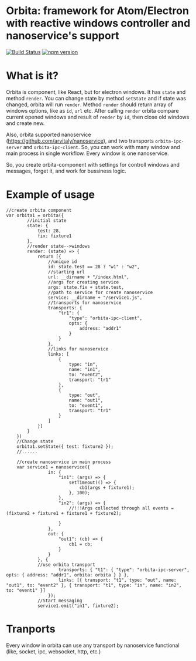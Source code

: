 # Orbita: framework for Atom/Electron with reactive windows controller and nanoservice's support
[![Build Status](https://travis-ci.org/arvitaly/orbita.svg?branch=master)](https://travis-ci.org/arvitaly/orbita)
[![npm version](https://badge.fury.io/js/orbita.svg)](https://badge.fury.io/js/orbita)
# What is it?

Orbita is component, like React, but for electron windows. It has `state` and method `render`. You can change state by method `setState` and if state was changed, orbita will run `render`. 
Method `render` should return array of windows options, like as `id`, `url` etc.
After calling `render` orbita compare current opened windows and result of `render` by `id`, then close old windows and create new.

Also, orbita supported nanoservice (https://github.com/arvitaly/nanoservice), and two transports `orbita-ipc-server` and `orbita-ipc-client`. So, you can work with many window and main process in single workflow. Every window is one nanoservice.

So,  you create orbita-component with settings for controll windows and messages, forget it, and work for bussiness logic.

# Example of usage
    //create orbita component
    var orbita1 = orbita({
            //initial state
            state: {
                test: 28,
                fix: fixture1
            },
            //render state-->windows
            render: (state) => {
                return [{
                    //unique id
                    id: state.test == 28 ? "w1" : "w2",
                    //starting url
                    url: __dirname + "/index.html",
                    //args for creating service
                    args: state.fix + state.test,
                    //path to service for create nanoservice
                    service: __dirname + "/service1.js",
                    //transports for nanoservice
                    transports: {
                        "tr1": {
                            "type": "orbita-ipc-client",
                            opts: {
                                address: "addr1"
                            }
                        }
                    },
                    //links for nanoservice
                    links: [
                        {
                            type: "in",
                            name: "in1",
                            to: "event2",
                            transport: "tr1"
                        },
                        {
                            type: "out",
                            name: "out1",
                            to: "event1",
                            transport: "tr1"
                        }
                    ]
                }]
            }
        })
        //Change state
        orbita1.setState({ test: fixture2 });
        //......
        
        //create nanoservice in main process
        var service1 = nanoservice({
                    in: {
                        "in1": (args) => {
                            setTimeout(() => {
                                cb1(args + fixture1);
                            }, 100);
                        },
                        "in2": (args) => {
                            //!!!Args collected through all events = (fixture2 + fixture1 + fixture1 + fixture2);
                            
                        }
                    },
                    out: {
                        "out1": (cb) => {
                            cb1 = cb;
                        }
                    }
                }, {
                //use orbita transport
                        transports: { "t1": { "type": "orbita-ipc-server", opts: { address: "addr1", orbita: orbita } } },
                        links: [{ transport: "t1", type: "out", name: "out1", to: "event2" }, { transport: "t1", type: "in", name: "in2", to: "event1" }]
                    });
                //Start messaging
                service1.emit("in1", fixture2);

# Tranports

Every window in orbita can use any transport by nanoservice functional (like, socket, ipc, websocket, http, etc.)